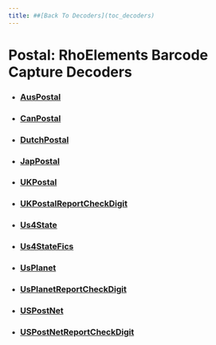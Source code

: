 ```yaml
---
title: ##[Back To Decoders](toc_decoders)
---
```

Postal: RhoElements Barcode Capture Decoders
===

* ### [AusPostal](auspostal)

* ### [CanPostal](canpostal)

* ### [DutchPostal](dutchpostal)

* ### [JapPostal](jappostal)

* ### [UKPostal](ukpostal)

* ### [UKPostalReportCheckDigit](ukpostalreportCheckDigit)

* ### [Us4State](us4state)

* ### [Us4StateFics](us4stateFics)

* ### [UsPlanet](usplanet)

* ### [UsPlanetReportCheckDigit](usplanetreportCheckDigit)

* ### [USPostNet](uspostnet)

* ### [USPostNetReportCheckDigit](uspostnetreportCheckDigit)

